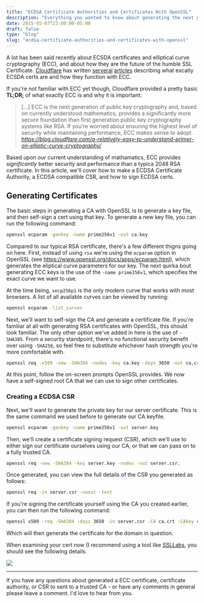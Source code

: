 ```yaml
---
title: "ECDSA Certificate Authorities and Certificates With OpenSSL"
description: "Everything you wanted to know about generating the next generation of public key ECC ECDSA certificates and certificate authorities with OpenSSL."
date: 2015-05-07T23:00:00-05:00
draft: false
type: "blog"
slug: "ecdsa-certificate-authorities-and-certificates-with-openssl"
---
```


A lot has been said recently about ECSDA certificates and elliptical curve cryptography (ECC), and about how they are the future of the humble SSL Certificate. [Cloudflare](https://www.cloudflare.com) has written [serveral](https://blog.cloudflare.com/a-relatively-easy-to-understand-primer-on-elliptic-curve-cryptography/) [articles](https://blog.cloudflare.com/ecdsa-the-digital-signature-algorithm-of-a-better-internet/) describing what excatly ECSDA certs are and how they function with ECC.


If you're not familiar with ECC yet though, Cloudflare provided a pretty basic __TL;DR;__ of what exactly ECC is and why it is important:

> [...] ECC is the next generation of public key cryptography and, based on currently understood mathematics, provides a significantly more secure foundation than first generation public key cryptography systems like RSA. If you're worried about ensuring the highest level of security while maintaining performance, ECC makes sense to adopt.
_https://blog.cloudflare.com/a-relatively-easy-to-understand-primer-on-elliptic-curve-cryptography/_

Based upon our current understanding of mathamatics, ECC provides _significantly_ better security and performance than a typica 2048 RSA certificate. In this article, we'll cover how to make a ECDSA Certificate Authority, a ECDSA compatible CSR, and how to sign ECDSA certs.

<!--more-->

## Generating Certificates

The basic steps in generating a CA with OpenSSL is to generate a key file, and then self-sign a cert using that key. To generate a new key file, you can run the following command:

```bash
openssl ecparam -genkey -name prime256v1 -out ca.key
```

Compared to our typical RSA certificate, there's a few different thigns going on here. First, instead of using ``rsa`` we're using the ```ecparam``` option in OpenSSL (see https://www.openssl.org/docs/apps/ecparam.html), which generates the eliptical curve parameters for our key. The next quirka bout generating ECC keys is the use of the ```-name prime256v1```, which specifies the exact curve we want to use.

At the time being, ```secp256p1``` is the only modern curve that works with most browsers. A list of all available curves can be viewed by running:

```bash
openssl ecparam -list_curves
```

Next, we'll want to self-sign the CA and generate a certificate file. If you're familiar at all with generating RSA certificates with OpenSSL, this should look familiar. The only other option we've added in here is the use of ```-SHA385```. From a security standpoint, there's no functional security benefit over using ```-SHA256```, so feel free to substitute whichever hash strength you're more comfortable with.

```bash
openssl req -x509 -new -SHA384 -nodes -key ca.key -days 3650 -out ca.crt
```

At this point, follow the on-screen prompts OpenSSL provides. We now have a self-signed root CA that we can use to sign other certificates.

### Creating a ECDSA CSR

Next, we'll want to generate the private key for our server certificate. This is the same command we used before to generate our CA keyfile.

```bash
openssl ecparam -genkey -name prime256v1 -out server.key
```

Then, we'll create a certificate signing request (CSR), which we'll use to either sign our certificate ourselves using our CA, or that we can pass on to a fully trusted CA.

```bash
openssl req -new -SHA384 -key server.key -nodes -out server.csr.
```

Once generated, you can view the full details of the CSR you generated as follows:

```bash
openssl req -in server.csr -noout -text
```

If you're signing the certificate yourself using the CA you created earlier, you can then run the following command:

```bash
openssl x509 -req -SHA384 -days 3650 -in server.csr -CA ca.crt -CAkey ca.key -CAcreateserial -out server.crt
```

Which will then generate the certificate for the domain in question.

When examining your cert now (I recommend using a tool like [SSLLabs](https://www.ssllabs.com/ssltest), you should see the following details.


<span class="image featured">
    <img src="https://s3-us-west-2.amazonaws.com/cdn.ciims.io/erianna.ciims.io/13iyP1lFRKqZSk2hTVhtrW9tw1lcd.PNG" />
</span>

----------------

If you have any questions about generated a ECC certificate, certificate authority, or CSR to sent to a trusted CA - or have any comments in general please leave a comment. I'd love to hear from you.
